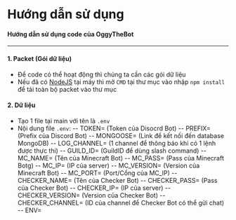 # Hướng dẫn sử dụng
#### Hướng dẫn sử dụng code của OggyTheBot
-------------------------------------------
#### 1. Packet (Gói dữ liệu)
* Để code có thể hoạt động thì chúng ta cần các gói dữ liệu
* Nếu đã có [NodeJS](https://nodejs.org/en/) tại máy thì mở `CMD` tại thư mục vào nhập `npm install` để tải toàn bộ packet vào thư mục
#### 2. Dữ liệu
* Tạo 1 file tại main với tên là `.env`
* Nội dung file `.env`:
-- TOKEN= (Token của Disocrd Bot)
-- PREFIX= (Prefix của Discord Bot)
-- MONGOOSE= (Link để kết nối đến database MongoDB)
-- LOG_CHANNEL= (1 channel để thông báo khi có 1 lệnh được thực thi)
-- GUILD_ID= (GuildID để dùng slash command)
-- MC_NAME= (Tên của Minecraft Bot)
-- MC_PASS= (Pass của Minecraft Botg)
-- MC_IP= (IP của server)
-- MC_VERSION= (Version của Minecraft Bot)
-- MC_PORT= (Port/Cổng của MC_IP)
-- CHECKER_NAME= (Tên của Checker Bot)
-- CHECKER_PASS= (Pass của Checker Bot)
-- CHECKER_IP= (IP của server)
-- CHECKER_VERSION= (Version của Checker Bot)
-- CHECKER_CHANNEL= (ID của channel để Checker Bot có thể gửi chat)
-- ENV=